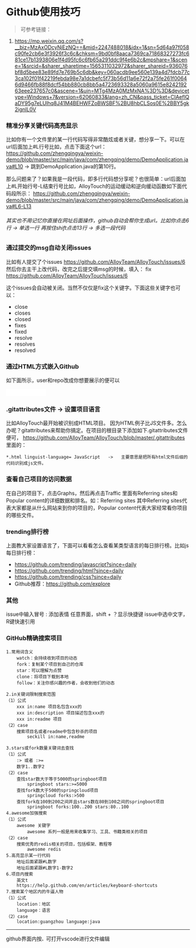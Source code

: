 # Github使用技巧

> 可参考链接：

1. https://mp.weixin.qq.com/s?__biz=MzAxODcyNjEzNQ==&mid=2247488018&idx=1&sn=5d64a97f058c90fe2cb6e3f3926f3c6c&chksm=9bd0bf8aaca7369ca71868327273fc681ce17b1393806e1f4d95fc6c6fb65a291ddc9f4e6b2c&mpshare=1&scene=1&srcid=&sharer_sharetime=1565311032972&sharer_shareid=936076bf8d5bee83e89fd7e769b5c6db&key=060acdb9ee560e139a4d7fdcb77c3ca102f01f42219febda98e7a1dcbefc5f73b56d11a6e72f2a75fe261f00646d9466fb88f8dcf54bb880cb8bb5a4723693328a5060a9615e824219263eee237657c0&ascene=1&uin=MTg4MzA0MzMxNA%3D%3D&devicetype=Windows+7&version=62060833&lang=zh_CN&pass_ticket=CIAeflQaDY95g7eLUlhq8J41M4BEHWFZoBWSBF%2BU8hbCLSos0E%2BBY5gk2ignlL0V

### 精准分享关键代码高亮显示

比如你有一个文件里的某一行代码写得非常酷炫或者关键，想分享一下。可以在url后面加上#L行号比如，点击下面这个url：
https://github.com/zhengqingya/weixin-demo/blob/master/src/main/java/com/zhengqing/demo/DemoApplication.java#L10   ->
跳到DemoApplication.java的第10行。

那么问题来了？如果我是一段代码，即多行代码想分享呢？也很简单：url后面加上#L开始行号-L结束行号比如，AlloyTouch的运动缓动和逆向缓动函数如下面代码段所示：
https://github.com/zhengqingya/weixin-demo/blob/master/src/main/java/com/zhengqing/demo/DemoApplication.java#L6-L13

###### 其实也不用记忆你直接在网址后面操作，github自动会帮你生成url。比如你点击6行 -> 单选一行  再按住shift点击13行 -> 多选一段代码

### 通过提交的msg自动关闭issues

比如有人提交了个issues https://github.com/AlloyTeam/AlloyTouch/issues/6
然后你去主干上改代码，改完之后提交填msg的时候，填入：
fix  https://github.com/AlloyTeam/AlloyTouch/issues/6

这个issues会自动被关闭。当然不仅仅是fix这个关键字。下面这些关键字也可以：

- close
- closes
- closed
- fixes
- fixed
- resolve
- resolves
- resolved

### 通过HTML方式嵌入Github

如下面所示，user和repo改成你想要展示的便可以
<iframe src = "//ghbtns.com/github-btn.html?user=alloyteam&repo=alloytouch&type=watch&count=true" allowtransparency = "true" frameborder = "0" scrolling = "0" width = "110" height = "20" ></iframe>

### .gitattributes文件 -> 设置项目语言

比如AlloyTouch最开始被识别成HTML项目。
因为HTML例子比JS文件多。怎么办呢？gitattributes来帮助你搞定。在项目的根目录下添加如下.gitattributes文件便可，
https://github.com/AlloyTeam/AlloyTouch/blob/master/.gitattributes 里面的：

```
*.html linguist-language= JavaScript   ->   主要意思是把所有html文件后缀的代码识别成js文件。
```

### 查看自己项目的访问数据

在自己的项目下，点击Graphs，然后再点击Traffic
里面有Referring sites和Popular content的详细数据和排名。如：Referring sites
其中Referring sites代表大家都是从什么网站来到你的项目的，Popular content代表大家经常看你项目的哪些文件。

### trending排行榜

上面教大家设置语言了，下面可以看看怎么查看某类型语言的每日排行榜。比如js每日排行榜：

- https://github.com/trending/javascript?since=daily
- https://github.com/trending/html?since=daily
- https://github.com/trending/css?since=daily
- Github推荐：https://github.com/explore

### 其他

issue中输入冒号 : 添加表情
任意界面，shift + ？显示快捷键
issue中选中文字，R键快速引用

### GitHub精确搜索项目

```
1.常用词含义
    watch：会持续收到项目的动态
    fork：复制某个项目到自己的仓库
    star：可以理解为点赞
    clone：将项目下载到本地
    follow：关注你感兴趣的作者，会收到他们的动态

2.in关键词限制搜索范围
（1）公式
    xxx in:name 项目名包含xxx的
    xxx in:description 项目描述包含xxx的
    xxx in:readme 项目
（2）case
    搜索项目名或者readme中包含秒杀的项目
        seckill in:name,readme
    
3.stars或fork数量关键词去查找
（1）公式
    :> 或者 :>=
    数字1..数字2
（2）case
    查找star数大于等于5000的springboot项目
        springboot stars:>=5000
    查找fork数大于500的springcloud项目
        springcloud forks:>500
    查找fork在100到200之间并且stars数在80到100之间的springboot项目
        springboot forks:100..200 stars:80..100
4.awesome加强搜索
（1）公式
    awesome 关键字
        awesome 系列一般是用来收集学习、工具、书籍类相关的项目
（2）case
    搜索优秀的redis相关的项目，包括框架、教程等
        awesome redis
5.高亮显示某一行代码
    地址后面紧跟#L数字
    地址后面紧跟#L数字1-数字2
6.项目内搜索
    英文t
    https://help.github.com/en/articles/keyboard-shortcuts
7.搜索某个地区内的牛逼人物
（1）公式
    location：地区
    language：语言
（2）case
    location:guangzhou language:java
```

---

github界面内按`。`可打开vscode进行文件编辑